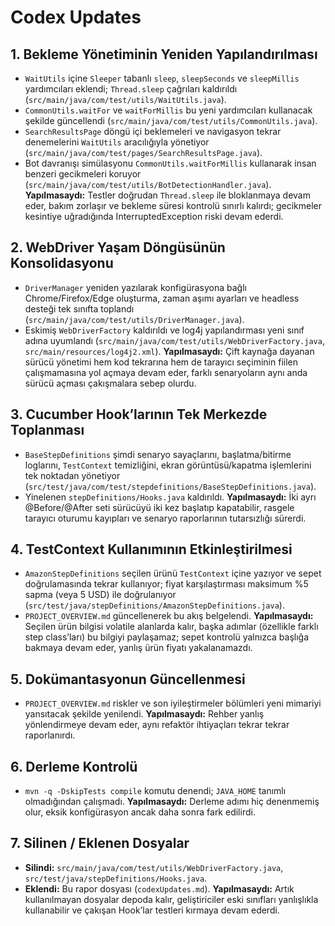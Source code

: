 # Codex Updates

## 1. Bekleme Yönetiminin Yeniden Yapılandırılması
- `WaitUtils` içine `Sleeper` tabanlı `sleep`, `sleepSeconds` ve `sleepMillis` yardımcıları eklendi; `Thread.sleep` çağrıları kaldırıldı (`src/main/java/com/test/utils/WaitUtils.java`).
- `CommonUtils.waitFor` ve `waitForMillis` bu yeni yardımcıları kullanacak şekilde güncellendi (`src/main/java/com/test/utils/CommonUtils.java`).
- `SearchResultsPage` döngü içi beklemeleri ve navigasyon tekrar denemelerini `WaitUtils` aracılığıyla yönetiyor (`src/main/java/com/test/pages/SearchResultsPage.java`).
- Bot davranışı simülasyonu `CommonUtils.waitForMillis` kullanarak insan benzeri gecikmeleri koruyor (`src/main/java/com/test/utils/BotDetectionHandler.java`).
**Yapılmasaydı:** Testler doğrudan `Thread.sleep` ile bloklanmaya devam eder, bakım zorlaşır ve bekleme süresi kontrolü sınırlı kalırdı; gecikmeler kesintiye uğradığında InterruptedException riski devam ederdi.

## 2. WebDriver Yaşam Döngüsünün Konsolidasyonu
- `DriverManager` yeniden yazılarak konfigürasyona bağlı Chrome/Firefox/Edge oluşturma, zaman aşımı ayarları ve headless desteği tek sınıfta toplandı (`src/main/java/com/test/utils/DriverManager.java`).
- Eskimiş `WebDriverFactory` kaldırıldı ve log4j yapılandırması yeni sınıf adına uyumlandı (`src/main/java/com/test/utils/WebDriverFactory.java`, `src/main/resources/log4j2.xml`).
**Yapılmasaydı:** Çift kaynağa dayanan sürücü yönetimi hem kod tekrarına hem de tarayıcı seçiminin fiilen çalışmamasına yol açmaya devam eder, farklı senaryoların aynı anda sürücü açması çakışmalara sebep olurdu.

## 3. Cucumber Hook’larının Tek Merkezde Toplanması
- `BaseStepDefinitions` şimdi senaryo sayaçlarını, başlatma/bitirme loglarını, `TestContext` temizliğini, ekran görüntüsü/kapatma işlemlerini tek noktadan yönetiyor (`src/test/java/com/test/stepdefinitions/BaseStepDefinitions.java`).
- Yinelenen `stepDefinitions/Hooks.java` kaldırıldı.
**Yapılmasaydı:** İki ayrı @Before/@After seti sürücüyü iki kez başlatıp kapatabilir, rasgele tarayıcı oturumu kayıpları ve senaryo raporlarının tutarsızlığı sürerdi.

## 4. TestContext Kullanımının Etkinleştirilmesi
- `AmazonStepDefinitions` seçilen ürünü `TestContext` içine yazıyor ve sepet doğrulamasında tekrar kullanıyor; fiyat karşılaştırması maksimum %5 sapma (veya 5 USD) ile doğrulanıyor (`src/test/java/stepDefinitions/AmazonStepDefinitions.java`).
- `PROJECT_OVERVIEW.md` güncellenerek bu akış belgelendi.
**Yapılmasaydı:** Seçilen ürün bilgisi volatile alanlarda kalır, başka adımlar (özellikle farklı step class’ları) bu bilgiyi paylaşamaz; sepet kontrolü yalnızca başlığa bakmaya devam eder, yanlış ürün fiyatı yakalanamazdı.

## 5. Dokümantasyonun Güncellenmesi
- `PROJECT_OVERVIEW.md` riskler ve son iyileştirmeler bölümleri yeni mimariyi yansıtacak şekilde yenilendi.
**Yapılmasaydı:** Rehber yanlış yönlendirmeye devam eder, aynı refaktör ihtiyaçları tekrar tekrar raporlanırdı.

## 6. Derleme Kontrolü
- `mvn -q -DskipTests compile` komutu denendi; `JAVA_HOME` tanımlı olmadığından çalışmadı.
**Yapılmasaydı:** Derleme adımı hiç denenmemiş olur, eksik konfigürasyon ancak daha sonra fark edilirdi.

## 7. Silinen / Eklenen Dosyalar
- **Silindi:** `src/main/java/com/test/utils/WebDriverFactory.java`, `src/test/java/stepDefinitions/Hooks.java`.
- **Eklendi:** Bu rapor dosyası (`codexUpdates.md`).
**Yapılmasaydı:** Artık kullanılmayan dosyalar depoda kalır, geliştiriciler eski sınıfları yanlışlıkla kullanabilir ve çakışan Hook’lar testleri kırmaya devam ederdi.
